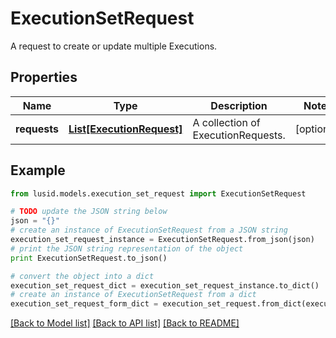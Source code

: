 # ExecutionSetRequest

A request to create or update multiple Executions.

## Properties
Name | Type | Description | Notes
------------ | ------------- | ------------- | -------------
**requests** | [**List[ExecutionRequest]**](ExecutionRequest.md) | A collection of ExecutionRequests. | [optional] 

## Example

```python
from lusid.models.execution_set_request import ExecutionSetRequest

# TODO update the JSON string below
json = "{}"
# create an instance of ExecutionSetRequest from a JSON string
execution_set_request_instance = ExecutionSetRequest.from_json(json)
# print the JSON string representation of the object
print ExecutionSetRequest.to_json()

# convert the object into a dict
execution_set_request_dict = execution_set_request_instance.to_dict()
# create an instance of ExecutionSetRequest from a dict
execution_set_request_form_dict = execution_set_request.from_dict(execution_set_request_dict)
```
[[Back to Model list]](../README.md#documentation-for-models) [[Back to API list]](../README.md#documentation-for-api-endpoints) [[Back to README]](../README.md)


